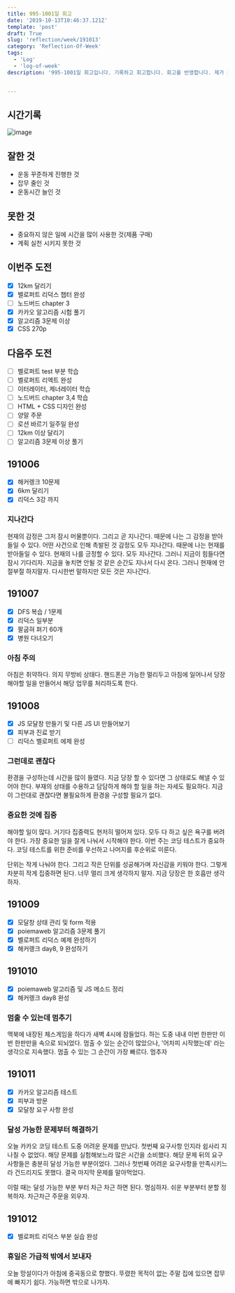 ```yaml
---
title: 995-1001일 회고
date: '2019-10-13T10:46:37.121Z'
template: 'post'
draft: True
slug: 'reflection/week/191013'
category: 'Reflection-Of-Week'
tags:
  - 'Log'
  - 'log-of-week'
description: '995-1001일 회고입니다. 기록하고 회고합니다. 회고를 반영합니다. 제가 자라는 방식입니다.'


---
```


## 시간기록 

![image](https://user-images.githubusercontent.com/35516239/66896654-346a7800-f030-11e9-80a4-808da9df50b0.png)

## 잘한 것

- 운동 꾸준하게 진행한 것 
- 잡무 줄인 것
- 운동시간 늘인 것

## 못한 것

- 중요하지 않은 일에 시간을 많이 사용한 것(제품 구매)
- 계획 실천 시키지 못한 것

## 이번주 도전

- [x] 12km 달리기 
- [x] 벨로퍼트 리덕스 챕터 완성
- [ ] 노드버드 chapter 3 
- [x] 카카오 알고리즘 시험 풀기 
- [x] 알고리즘 3문제 이상 
- [x] CSS 270p

## 다음주 도전

- [ ] 벨로퍼트 test 부분 학습 
- [ ] 벨로퍼트 리엑트 완성 
- [ ] 이터레이터, 제너레이터 학습 
- [ ] 노드버드 chapter 3,4 학습 
- [ ] HTML + CSS 디자인 완성 
- [ ] 양말 주문 
- [ ] 로션 바르기 일주일 완성 
- [ ] 12km 이상 달리기 
- [ ] 알고리즘 3문제 이상 풀기

## 191006

- [x] 해커렝크 10문제
- [x] 6km 달리기
- [x] 리덕스 3강 까지

### 지나간다

현재의 감정은 그저 잠시 머물뿐이다. 그리고 곧 지나간다. 때문에 나는 그 감정을 받아들일 수 있다. 어떤 사건으로 인해 촉발된 것 감정도 모두 지나간다. 때문에 나는 현재를 받아들일 수 있다. 현재의 나를 긍정할 수 있다. 모두 지나간다. 그러니 지금이 힘들다면 잠시 기다리자. 지금을 놓치면 안될 것 같은 순간도 지나서 다시 온다. 그러니 현재에 안절부절 하지말자. 다시한번 말하지만 모든 것은 지나간다. 

## 191007

- [x] DFS 복습 / 1문제 
- [x] 리덕스 일부분
- [x] 팔굽혀 펴기 60개 
- [x] 병원 다녀오기 

### 아침 주의

아침은 취약하다. 의지 무방비 상태다. 핸드폰은 가능한 멀리두고 아침에 일어나서 당장 해야할 일을 만들어서 해당 업무를 처리하도록 한다. 

## 191008

- [x] JS 모달창 만들기 및 다른 JS UI 만들어보기 
- [x] 피부과 진료 받기 
- [ ] 리덕스 벨로퍼트 에제 완성

### 그런데로 괜찮다

환경을 구성하는데 시간을 많이 들였다. 지금 당장 할 수 있다면 그 상태로도 해낼 수 있어야 한다. 부재의 상태를 수용하고 담담하게 해야 할 일을 하는 자세도 필요하다. 지금이 그런대로 괜찮다면 불필요하게 환경을 구성할 필요가 없다. 

### 중요한 것에 집중

해야할 일이 많다. 거기다 집중력도 현저히 떨어져 있다. 모두 다 하고 싶은 욕구를 버려야 한다. 가장 중요한 일을 잘게 나눠서 시작해야 한다. 이번 주는 코딩 테스트가 중요하다. 코딩 테스트를 위한 준비를 우선하고 나머지를 후순위로 미룬다. 

단위는 작게 나눠야 한다. 그리고 작은 단위를 성공해가며 자신감을 키워야 한다. 그렇게 차분히 작게 집중하면 된다. 너무 멀리 크게 생각하지 말자. 지금 당장은 한 호흡만 생각하자. 

## 191009

- [x] 모달창 상태 관리 및 form 적용 
- [x] poiemaweb 알고리즘 3문제 풀기
- [x] 벨로퍼트 리덕스 예제 완성하기 
- [x] 해커랭크 day8, 9 완성하기 

## 191010

- [x] poiemaweb 알고리즘 및 JS 메소드 정리 
- [x] 해커렝크 day8 완성

### 멈출 수 있는데 멈추기

맥북에 내장된 체스게임을 하다가 새벽 4시에 잠들었다. 하는 도중 내내 이번 한판만 이번 한판만을 속으로 되뇌었다. 멈출 수 있는 순간이 많았으나, '어차피 시작했는데' 라는 생각으로 지속했다. 멈출 수 있는 그 순간이 가장 빠르다. 멈추자 

## 191011

- [x] 카카오 알고리즘 테스트 
- [x] 피부과 방문 
- [x] 모달창 요구 사항 완성

### 달성 가능한 문제부터 해결하기 

오늘 카카오 코딩 테스트 도중 어려운 문제를 만났다. 첫번째 요구사항 인지라 쉽사리 지나칠 수 없었다. 해당 문제를 실험해보느라 많은 시간을 소비했다. 해당 문제 뒤의 요구사항들은 충분히 달성 가능한 부분이었다. 그러나 첫번째 어려운 요구사항을 만족시키느라 건드리지도 못했다. 결국 마지막 문제를 말아먹었다. 

이럴 때는 달성 가능한 부분 부터 차근 차근 하면 된다. 명심하자. 쉬운 부분부터 분할 정복하자. 차근차근 주문을 외우자.

## 191012

- [x] 벨로퍼트 리덕스 부분 실습 완성

### 휴일은 가급적 밖에서 보내자 

오늘 망설이다가 아침에 중곡동으로 향했다. 뚜렸한 목적이 없는 주말 집에 있으면 잡무에 빠지기 쉽다. 가능하면 밖으로 나가자. 



